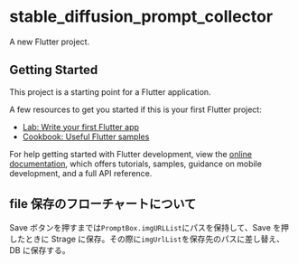 # stable_diffusion_prompt_collector

A new Flutter project.

## Getting Started

This project is a starting point for a Flutter application.

A few resources to get you started if this is your first Flutter project:

- [Lab: Write your first Flutter app](https://docs.flutter.dev/get-started/codelab)
- [Cookbook: Useful Flutter samples](https://docs.flutter.dev/cookbook)

For help getting started with Flutter development, view the
[online documentation](https://docs.flutter.dev/), which offers tutorials,
samples, guidance on mobile development, and a full API reference.

## file 保存のフローチャートについて

Save ボタンを押すまでは`PromptBox.imgURLList`にパスを保持して、Save を押したときに Strage に保存。その際に`imgUrlList`を保存先のパスに差し替え、DB に保存する。
